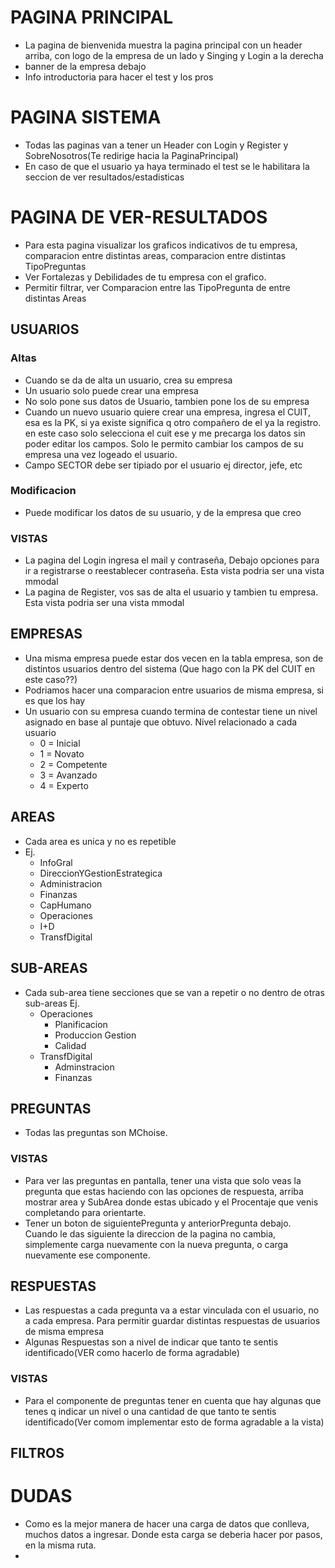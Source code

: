 
# PAGINA PRINCIPAL
  - La pagina de bienvenida muestra la pagina principal con un header arriba, con logo de la empresa de un lado y Singing y Login a la derecha
  - banner de la empresa debajo
  - Info introductoria para hacer el test y los pros

# PAGINA SISTEMA
  - Todas las paginas van a tener un Header con Login y Register y SobreNosotros(Te redirige hacia la PaginaPrincipal)
  - En caso de que el usuario ya haya terminado el test se le habilitara la seccion de ver resultados/estadisticas

# PAGINA DE VER-RESULTADOS
  - Para esta pagina visualizar los graficos indicativos de tu empresa, comparacion entre distintas areas, comparacion entre distintas TipoPreguntas
  - Ver Fortalezas y Debilidades de tu empresa con el grafico.
  - Permitir filtrar, ver Comparacion entre las TipoPregunta de entre distintas Areas 

## USUARIOS

### Altas
  - Cuando se da de alta un usuario, crea su empresa
  - Un usuario solo puede crear una empresa
  - No solo pone sus datos de Usuario, tambien pone los de su empresa
  - Cuando un nuevo usuario quiere crear una empresa, ingresa el CUIT, esa es la PK, si  ya existe significa q otro compañero de el ya la registro. en este caso solo selecciona el cuit ese y me precarga los datos sin poder editar los campos. Solo le permito cambiar los campos de su empresa una vez logeado el usuario.
  - Campo SECTOR debe ser tipiado por el usuario ej director, jefe, etc

### Modificacion
  - Puede modificar los datos de su usuario, y de la empresa que creo

### VISTAS
  - La pagina del Login ingresa el mail y contraseña, Debajo opciones para ir a registrarse o reestablecer contraseña. Esta vista podria ser una vista mmodal
  - La pagina de Register, vos sas de alta el usuario y tambien tu empresa. Esta vista podria ser una vista mmodal

## EMPRESAS
- Una misma empresa puede estar dos vecen en la tabla empresa, son de distintos usuarios dentro del sistema (Que hago con la PK del CUIT en este caso??)
- Podriamos hacer una comparacion entre usuarios de misma empresa, si es que los hay
- Un usuario con su empresa cuando termina de contestar tiene un nivel asignado en base al puntaje que obtuvo. Nivel relacionado a cada usuario
  - 0 = Inicial
  - 1 = Novato
  - 2 = Competente
  - 3 = Avanzado
  - 4 = Experto

## AREAS
- Cada area es unica y no es repetible
- Ej.
  - InfoGral
  - DireccionYGestionEstrategica
  - Administracion
  - Finanzas
  - CapHumano
  - Operaciones
  - I+D
  - TransfDigital

## SUB-AREAS
- Cada sub-area tiene secciones que se van a repetir o no dentro de otras sub-areas
  Ej.
    - Operaciones
      - Planificacion
      - Produccion Gestion
      - Calidad
    - TransfDigital
      - Adminstracion
      - Finanzas

## PREGUNTAS
- Todas las preguntas son MChoise.

### VISTAS
  - Para ver las preguntas en pantalla, tener una vista que solo veas la pregunta que estas haciendo con las opciones de respuesta, arriba mostrar area y SubArea donde estas ubicado y el Procentaje que venis completando para orientarte.
  - Tener un boton de siguientePregunta y anteriorPregunta debajo. Cuando le das siguiente la direccion de la pagina no cambia, simplemente carga nuevamente con la nueva pregunta, o carga nuevamente ese componente.
    
## RESPUESTAS
- Las respuestas a cada pregunta va a estar vinculada con el usuario, no a cada empresa. Para permitir guardar distintas respuestas de usuarios de misma empresa
- Algunas Respuestas son a nivel de indicar que tanto te sentis identificado(VER como hacerlo de forma agradable)

### VISTAS
  - Para el componente de preguntas tener en cuenta que hay algunas que tenes q indicar un nivel o una cantidad de que tanto te sentis identificado(Ver comom implementar esto de forma agradable a la vista)  

## FILTROS


# DUDAS
  - Como es la mejor manera de hacer una carga de datos que conlleva, muchos datos a ingresar. Donde esta carga se deberia hacer por pasos, en la misma ruta.
  - 

